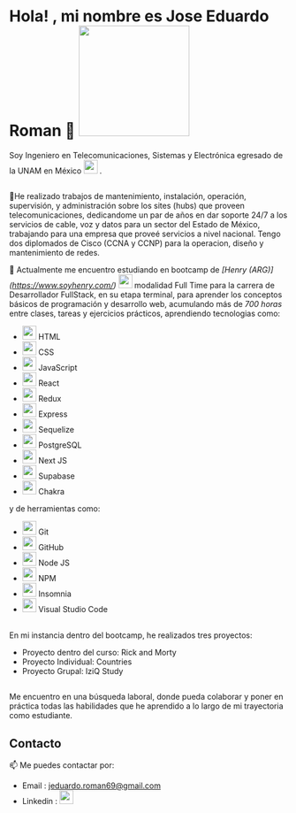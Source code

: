# Hola! , mi nombre es Jose Eduardo Roman 🙂 <a><img width="200" height="auto" border-radius="20px" margin-right="20px" float="left" src="https://kwmjganrkoyleqdillhu.supabase.co/storage/v1/object/public/personal/Yo/img%20me_auto_x2.jpg" style="cursor:default"> </a> <br>


Soy Ingeniero en Telecomunicaciones, Sistemas y Electrónica egresado de la UNAM en México <img width="25" height="auto"  src="https://upload.wikimedia.org/wikipedia/commons/f/fc/Flag_of_Mexico.svg">  .<br>
##


🔭He realizado trabajos de mantenimiento, instalación, operación, supervisión, y administración sobre los sites (hubs) que proveen telecomunicaciones, dedicandome un par de años en dar soporte 24/7 a los servicios de cable, voz y datos para un sector del Estado de México, trabajando para una empresa que proveé servicios a nivel nacional. Tengo dos diplomados de Cisco (CCNA y CCNP) para la operacion, diseño y mantenimiento de redes.

🌱 Actualmente me encuentro estudiando en bootcamp de _[Henry (ARG)] (https://www.soyhenry.com/)
  <img width="25" height="auto"  src="https://avatars.githubusercontent.com/u/57154655?s=280&v=4">_ modalidad Full Time para la carrera de Desarrollador FullStack, en su etapa terminal, para aprender los conceptos básicos de programación y desarrollo web, acumulando más de *700 horas* entre clases, tareas y ejercicios prácticos, aprendiendo tecnologias como:

- <img width="25" height="auto"  src="https://upload.wikimedia.org/wikipedia/commons/thumb/6/61/HTML5_logo_and_wordmark.svg/2048px-HTML5_logo_and_wordmark.svg.png">  HTML <br>
- <img width="25" height="auto"  src="https://upload.wikimedia.org/wikipedia/commons/thumb/d/d5/CSS3_logo_and_wordmark.svg/1200px-CSS3_logo_and_wordmark.svg.png">  CSS <br>
- <img width="25" height="auto"  src="https://upload.wikimedia.org/wikipedia/commons/9/99/Unofficial_JavaScript_logo_2.svg">  JavaScript <br>
- <img width="25" height="auto"  src="https://upload.wikimedia.org/wikipedia/commons/a/a7/React-icon.svg">  React <br>
- <img width="25" height="auto"  src="https://cdn.worldvectorlogo.com/logos/redux.svg">  Redux <br>
- <img width="25" height="auto"  src="![image](https://user-images.githubusercontent.com/112742684/230303237-6b48db29-67e5-44d3-9a9b-4ffdc85d2bee.png)">  Express
- <img width="25" height="auto"  src="https://www.svgrepo.com/show/354333/sequelize.svg">  Sequelize
- <img width="25" height="auto"  src="https://www.postgresql.org/media/img/about/press/elephant.png">  PostgreSQL
- <img width="25" height="auto"  src="![image](https://user-images.githubusercontent.com/112742684/230299913-3ae28a67-f7b2-4459-9dd0-fdf257918ffe.png">  Next JS
- <img width="25" height="auto"  src="https://seeklogo.com/images/S/supabase-logo-DCC676FFE2-seeklogo.com.png">  Supabase
- <img width="25" height="auto"  src="https://img.stackshare.io/service/12421/rzylUjaf_400x400.jpg">  Chakra

y de herramientas como:

- <img width="25" height="auto"  src="https://upload.wikimedia.org/wikipedia/commons/thumb/3/3f/Git_icon.svg/2048px-Git_icon.svg.png">   Git
- <img width="25" height="auto"  src="https://github.githubassets.com/images/modules/logos_page/GitHub-Mark.png">   GitHub
- <img width="25" height="auto"  src="https://e7.pngegg.com/pngimages/306/37/png-clipart-node-js-logo-node-js-javascript-web-application-express-js-computer-software-others-miscellaneous-text-thumbnail.png">   Node JS
- <img width="25" height="auto"  src="https://upload.wikimedia.org/wikipedia/commons/thumb/d/db/Npm-logo.svg/2560px-Npm-logo.svg.png">   NPM
- <img width="25" height="auto"  src="https://www.svgrepo.com/show/353904/insomnia.svg">  Insomnia
- <img width="25" height="auto"  src="https://upload.wikimedia.org/wikipedia/commons/thumb/9/9a/Visual_Studio_Code_1.35_icon.svg/2048px-Visual_Studio_Code_1.35_icon.svg.png"> Visual Studio Code

##

En mi instancia dentro del bootcamp, he realizados tres proyectos:

- Proyecto dentro del curso: Rick and Morty
- Proyecto Individual: Countries
- Proyecto Grupal: IziQ Study

##
Me encuentro en una búsqueda laboral, donde pueda colaborar y poner en práctica todas las habilidades que he aprendido a lo largo de mi trayectoria como estudiante.

## Contacto

📫 Me puedes contactar por: 

- Email : jeduardo.roman69@gmail.com
- Linkedin : <a href="https://www.linkedin.com/in/jos%C3%A9-eduardo-rom%C3%A1n-pi%C3%B1a-02a1401bb/" target="_blank" > <img width="25" height="auto"  src="https://businessyield.com/wp-content/uploads/2022/10/LinkedIn-Logo-512x500.png"> </a>



<!--
**jeromanp/jeromanp** is a ✨ _special_ ✨ repository because its `README.md` (this file) appears on your GitHub profile.

Here are some ideas to get you started:

- 🔭 I’m currently working on ...
-  ...
- 👯 I’m looking to collaborate on ...
- 🤔 I’m looking for help with ...
- 💬 Ask me about ...
- 📫 How to reach me: ...
- 😄 Pronouns: ...
- ⚡ Fun fact: ...
-->
